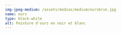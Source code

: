 ```yaml
---
img-jpeg-medium: /assets/medias/medium/oursbrun.jpg
name: ours
type: black-white
alt: Peinture d'ours en noir et blanc
---
```

